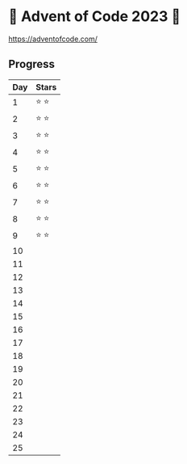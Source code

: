 # 🎄 Advent of Code 2023 🎄 
https://adventofcode.com/


## Progress
| Day      | Stars |
| ----------- | ----------- |
| 1   | ⭐ ⭐         |
| 2   | ⭐ ⭐     |
| 3   |  ⭐ ⭐   |
| 4   |   ⭐ ⭐    |
| 5   |   ⭐ ⭐     |
| 6   |    ⭐ ⭐   |
| 7   |    ⭐ ⭐   |
| 8   |   ⭐ ⭐     |
| 9   |    ⭐ ⭐     |
| 10   |         |
| 11   |         |
| 12   |         |
| 13   |         |
| 14   |         |
| 15   |         |
| 16   |         |
| 17   |         |
| 18   |         |
| 19   |         |
| 20   |         |
| 21   |         |
| 22   |         |
| 23   |         |
| 24   |         |
| 25   |         |

